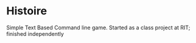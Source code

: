 # Histoire
Simple Text Based Command line game. Started as a class project at RIT; finished independently
